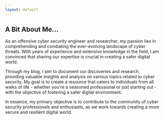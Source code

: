 ```yaml
---
layout: default
---
```


## A Bit About Me...

As an offensive cyber security engineer and researcher, my passion lies in comprehending and combating the ever-evolving landscape of cyber threats. With years of experience and extensive knowledge in the field, I am convinced that sharing our expertise is crucial in creating a safer digital world.

Through my blog, I aim to document our discoveries and research, providing valuable insights and analysis on various topics related to cyber security. My goal is to create a resource that caters to individuals from all walks of life - whether you're a seasoned professional or just starting out - with the objective of fostering a safer digital environment.

In essence, my primary objective is to contribute to the community of cyber security professionals and enthusiasts, as we work towards creating a more secure and resilient digital world.